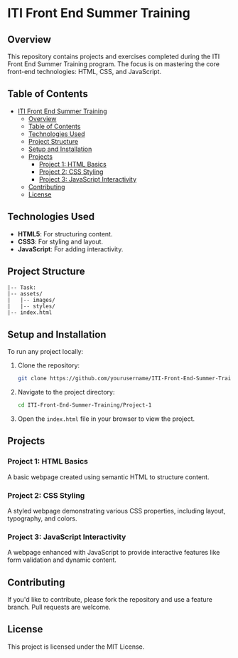 # ITI Front End Summer Training

## Overview

This repository contains projects and exercises completed during the ITI Front End Summer Training program. The focus is on mastering the core front-end technologies: HTML, CSS, and JavaScript.

## Table of Contents

- [ITI Front End Summer Training](#iti-front-end-summer-training)
  - [Overview](#overview)
  - [Table of Contents](#table-of-contents)
  - [Technologies Used](#technologies-used)
  - [Project Structure](#project-structure)
  - [Setup and Installation](#setup-and-installation)
  - [Projects](#projects)
    - [Project 1: HTML Basics](#project-1-html-basics)
    - [Project 2: CSS Styling](#project-2-css-styling)
    - [Project 3: JavaScript Interactivity](#project-3-javascript-interactivity)
  - [Contributing](#contributing)
  - [License](#license)

## Technologies Used

- **HTML5**: For structuring content.
- **CSS3**: For styling and layout.
- **JavaScript**: For adding interactivity.

## Project Structure

```
|-- Task:
|-- assets/
|   |-- images/
|   |-- styles/
|-- index.html
```

## Setup and Installation

To run any project locally:

1. Clone the repository:
   ```bash
   git clone https://github.com/yourusername/ITI-Front-End-Summer-Training.git
   ```

2. Navigate to the project directory:
   ```bash
   cd ITI-Front-End-Summer-Training/Project-1
   ```

3. Open the `index.html` file in your browser to view the project.

## Projects

### Project 1: HTML Basics
A basic webpage created using semantic HTML to structure content.

### Project 2: CSS Styling
A styled webpage demonstrating various CSS properties, including layout, typography, and colors.

### Project 3: JavaScript Interactivity
A webpage enhanced with JavaScript to provide interactive features like form validation and dynamic content.

## Contributing

If you'd like to contribute, please fork the repository and use a feature branch. Pull requests are welcome.

## License

This project is licensed under the MIT License.
